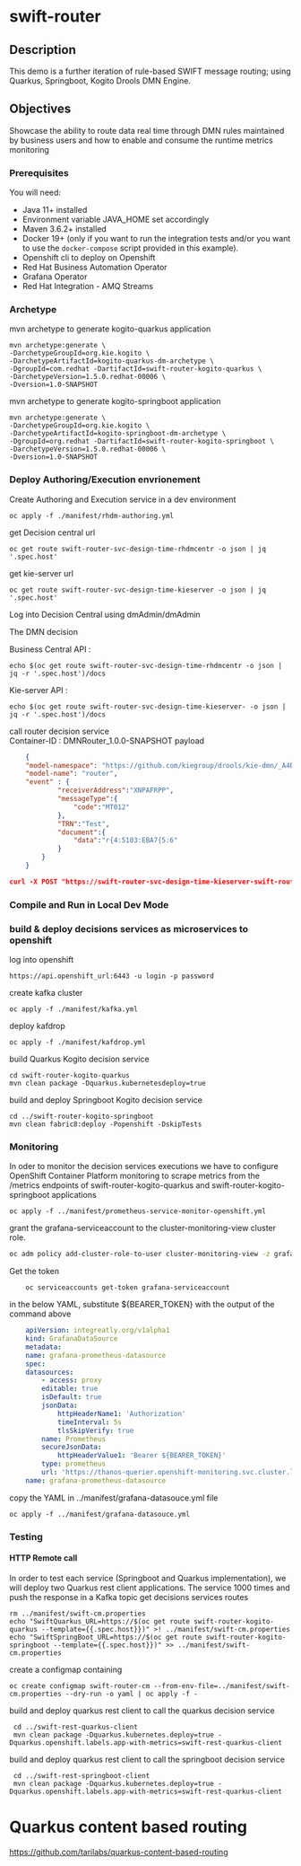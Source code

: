# swift-router



## Description

This demo is a further iteration of rule-based SWIFT message routing; using Quarkus, Springboot, Kogito Drools DMN Engine.

## Objectives

Showcase the ability to route data real time through DMN rules maintained by business users and how to enable and consume the runtime metrics monitoring

### Prerequisites
 
You will need:
  - Java 11+ installed 
  - Environment variable JAVA_HOME set accordingly
  - Maven 3.6.2+ installed
  - Docker 19+ (only if you want to run the integration tests and/or you want to use the `docker-compose` script provided in this example).
  - Openshift cli to deploy on Openshift
  - Red Hat Business Automation Operator
  - Grafana Operator
  - Red Hat Integration - AMQ Streams

### Archetype

mvn archetype to generate kogito-quarkus application
```mvn
mvn archetype:generate \
-DarchetypeGroupId=org.kie.kogito \
-DarchetypeArtifactId=kogito-quarkus-dm-archetype \
-DgroupId=com.redhat -DartifactId=swift-router-kogito-quarkus \
-DarchetypeVersion=1.5.0.redhat-00006 \
-Dversion=1.0-SNAPSHOT
```
mvn archetype to generate kogito-springboot application

```mvn
mvn archetype:generate \
-DarchetypeGroupId=org.kie.kogito \
-DarchetypeArtifactId=kogito-springboot-dm-archetype \
-DgroupId=org.redhat -DartifactId=swift-router-kogito-springboot \
-DarchetypeVersion=1.5.0.redhat-00006 \
-Dversion=1.0-SNAPSHOT
```
### Deploy Authoring/Execution envrionement

Create Authoring and Execution service in a dev environment
``` 
oc apply -f ./manifest/rhdm-authoring.yml
```

get Decision central url 
```
oc get route swift-router-svc-design-time-rhdmcentr -o json | jq '.spec.host'
```
get kie-server url
```
oc get route swift-router-svc-design-time-kieserver -o json | jq '.spec.host'
```

Log into Decision Central using dmAdmin/dmAdmin

The DMN decision 



Business Central API : 
```
echo $(oc get route swift-router-svc-design-time-rhdmcentr -o json | jq -r '.spec.host')/docs
```

Kie-server API : 
```
echo $(oc get route swift-router-svc-design-time-kieserver- -o json | jq -r '.spec.host')/docs
```



call router decision service  
Container-ID : DMNRouter_1.0.0-SNAPSHOT
payload 
```json
    {
    "model-namespace": "https://github.com/kiegroup/drools/kie-dmn/_A4BCA8B8-CF08-433F-93B2-A2598F19ECFF",
    "model-name": "router",
    "event" : {
            "receiverAddress":"XNPAFRPP",
            "messageType":{
                "code":"MT012"
            },
            "TRN":"Test",
            "document":{
                "data":"r{4:5103:EBA7{5:6"
            }
        }
    }
```

```json
curl -X POST "https://swift-router-svc-design-time-kieserver-swift-router.apps.cluster-nq8h5.nq8h5.sandbox1017.opentlc.com/services/rest/server/containers/DMNRouter_1.0.0-SNAPSHOT/dmn/models/router" -H "accept: application/json" -H "content-type: application/json" -d "{\"model-namespace\": \"https://github.com/kiegroup/drools/kie-dmn/_A4BCA8B8-CF08-433F-93B2-A2598F19ECFF\",\"model-name\": \"router\",\"event\" : {\t\t\"receiverAddress\":\"XNPAFRPP\",\t\t\"messageType\":{\t\t\t\"code\":\"MT012\"\t\t},\t\t\"TRN\":\"Test\",\t\t\"document\":{\t\t\t\"data\":\"r{4:5103:EBA7{5:6\"\t\t}\t}}"
```
### Compile and Run in Local Dev Mode

### build & deploy decisions services as microservices to openshift

log into openshift
```
https://api.openshift_url:6443 -u login -p password 
```
create kafka cluster
```
oc apply -f ./manifest/kafka.yml
```
deploy kafdrop
```
oc apply -f ./manifest/kafdrop.yml
```
build Quarkus Kogito decision service
```
cd swift-router-kogito-quarkus
mvn clean package -Dquarkus.kubernetesdeploy=true                                                                                   
```       
build and deploy Springboot Kogito decision service 
```
cd ../swift-router-kogito-springboot
mvn clean fabric8:deploy -Popenshift -DskipTests
```  

### Monitoring

In oder to monitor the decision services executions we have to configure OpenShift Container Platform monitoring to scrape metrics from the /metrics endpoints of swift-router-kogito-quarkus and swift-router-kogito-springboot applications 
```
oc apply -f ../manifest/prometheus-service-monitor-openshift.yml
```
grant the grafana-serviceaccount to the cluster-monitoring-view cluster role.
```sh
oc adm policy add-cluster-role-to-user cluster-monitoring-view -z grafana-serviceaccount
```
Get the token 
```
    oc serviceaccounts get-token grafana-serviceaccount
``` 
in the below YAML, substitute ${BEARER_TOKEN} with the output of the command above 
```yaml
    apiVersion: integreatly.org/v1alpha1
    kind: GrafanaDataSource
    metadata:
    name: grafana-prometheus-datasource
    spec:
    datasources:
        - access: proxy
        editable: true
        isDefault: true
        jsonData:
            httpHeaderName1: 'Authorization'
            timeInterval: 5s
            tlsSkipVerify: true
        name: Prometheus
        secureJsonData:
            httpHeaderValue1: 'Bearer ${BEARER_TOKEN}'
        type: prometheus
        url: 'https://thanos-querier.openshift-monitoring.svc.cluster.local:9091'
    name: grafana-prometheus-datasource
```
copy the YAML in ../manifest/grafana-datasouce.yml file
```
oc apply -f ../manifest/grafana-datasouce.yml
```
### Testing

#### HTTP Remote call 

In order to test each service (Springboot and Quarkus implementation), we will deploy two Quarkus rest client applications. The service 1000 times and push the response in a Kafka topic 
get decisions services routes
```
rm ../manifest/swift-cm.properties
echo "SwiftQuarkus_URL=https://$(oc get route swift-router-kogito-quarkus --template={{.spec.host}})" >! ../manifest/swift-cm.properties
echo "SwiftSpringBoot_URL=https://$(oc get route swift-router-kogito-springboot --template={{.spec.host}})" >> ../manifest/swift-cm.properties
```
create a configmap containing 
```
oc create configmap swift-router-cm --from-env-file=../manifest/swift-cm.properties --dry-run -o yaml | oc apply -f -   
```

build and deploy quarkus rest client to call the quarkus decision service
```
 cd ../swift-rest-quarkus-client
 mvn clean package -Dquarkus.kubernetes.deploy=true -Dquarkus.openshift.labels.app-with-metrics=swift-rest-quarkus-client   
```
build and deploy quarkus rest client to call the springboot decision service
```
 cd ../swift-rest-springboot-client
 mvn clean package -Dquarkus.kubernetes.deploy=true -Dquarkus.openshift.labels.app-with-metrics=swift-rest-quarkus-client   
```




# Quarkus content based routing
https://github.com/tarilabs/quarkus-content-based-routing